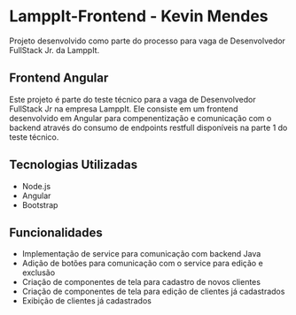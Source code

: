 # LamppIt-Frontend - Kevin Mendes
Projeto desenvolvido como parte do processo para vaga de Desenvolvedor FullStack Jr. da LamppIt.

## Frontend Angular
Este projeto é parte do teste técnico para a vaga de Desenvolvedor FullStack Jr na empresa LamppIt. Ele consiste em um frontend desenvolvido em Angular para compenentização e comunicação com o backend através do consumo de endpoints restfull disponíveis na parte 1 do teste técnico.
## Tecnologias Utilizadas

- Node.js
- Angular
- Bootstrap

## Funcionalidades
- Implementação de service para comunicação com backend Java
- Adição de botões para comunicação com o service para edição e exclusão 
- Criação de componentes de tela para cadastro de novos clientes
- Criação de componentes de tela para edição de clientes já cadastrados
- Exibição de clientes já cadastrados

